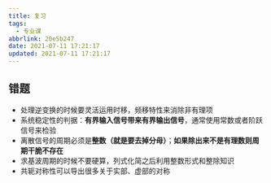 ```yaml
---
title: 复习
tags:
  - 专业课
abbrlink: 20e5b247
date: 2021-07-11 17:21:17
updated: 2021-07-11 17:21:17
---
```

## 错题
- 处理逆变换的时候要灵活运用时移，频移特性来消除非有理项
- 系统稳定性的判据：**有界输入信号带来有界输出信号**，通常使用常数或者阶跃信号来检验
- 离散信号的周期必须是**整数（就是要去掉分母）**；**如果除出来不是有理数则周期干脆不存在**
- 求基波周期的时候不要硬算，列式化简之后利用整数形式和整除知识
- 共轭对称性可以导出很多关于实部、虚部的对称
